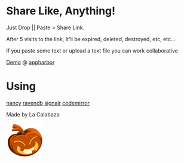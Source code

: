 Share Like, Anything!
=====

Just Drop || Paste > Share Link. 

After 5 visits to the link, It'll be expired, deleted, destroyed, etc, etc...

If you paste some text or upload a text file you can work collaborative

[Demo](http://sharelikeanything.apphb.com) @ [appharbor](https://appharbor.com/)

Using
===
[nancy](http://nancyfx.org/)
[ravendb](http://ravendb.net/)
[signalr](http://signalr.net/)
[codemirror](http://codemirror.net/)

Made by La Calabaza

![La Calabaza](https://github.com/jjchiw/dpath/raw/master/calabaza.png "La Calabaza")
